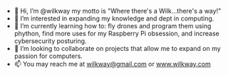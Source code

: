 - 👋 Hi, I’m @wilkway  my motto is "Where there's a Wilk...there's a way!"
- 👀 I’m interested in expanding my knowledge and dept in computing.
- 🌱 I’m currently learning how to: fly drones and program them using phython, find more uses for my Raspberry Pi obsession, and increase cybersecurity posturing.
- 💞️ I’m looking to collaborate on projects that allow me to expand on my passion for computers. 
- 📫 You may reach me at wilkway@gmail.com or www.wilkway.com

<!---
wilkway/wilkway is a ✨ special ✨ repository because its `README.md` (this file) appears on your GitHub profile.
You can click the Preview link to take a look at your changes.
--->
